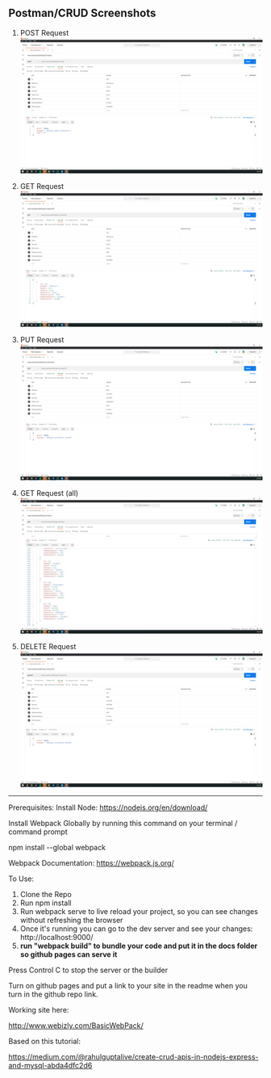 ## Postman/CRUD Screenshots

1. POST Request
   ![Screenshot 1](images/CRUD_post.PNG)


2. GET Request
   ![Screenshot 2](images/CRUD_get.PNG)
   

3. PUT Request
   ![Screenshot 3](images/CRUD_put.PNG)


4. GET Request (all)
   ![Screenshot 4](images/CRUD_get_all.PNG)


5. DELETE Request
   ![Screenshot 5](images/CRUD_delete.PNG)


---

Prerequisites:
Install Node:
https://nodejs.org/en/download/


Install Webpack Globally by running this command on your terminal / command prompt

npm install --global webpack

Webpack Documentation: https://webpack.js.org/

To Use:

1.  Clone the Repo
2.  Run npm install
3.  Run webpack serve to live reload your project, so you can see changes without refreshing the browser
4.  Once it's running you can go to the dev server and see your changes: http://localhost:9000/
5.  **run "webpack build" to bundle your code and put it in the docs folder so github pages can serve it**

Press Control C to stop the server or the builder

Turn on github pages and put a link to your site in the readme when you turn in the github repo link.

Working site here:

http://www.webizly.com/BasicWebPack/

Based on this tutorial:

https://medium.com/@rahulguptalive/create-crud-apis-in-nodejs-express-and-mysql-abda4dfc2d6